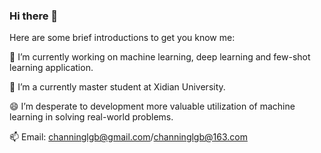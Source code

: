 ### Hi there 👋

Here are some brief introductions to get you know me:

🔭 I’m currently working on machine learning, deep learning and few-shot learning application.

🌱 I’m a currently master student at Xidian University.

😄 I’m desperate to development more valuable utilization of machine learning in solving real-world problems.

📫 Email: channinglgb@gmail.com/channinglgb@163.com


<!--
**ChanningZhangLGB/ChanningZhangLGB** is a ✨ _special_ ✨ repository because its `README.md` (this file) appears on your GitHub profile.

Here are some ideas to get you started:

 🔭 I’m currently working on machine learning, deep learning and few-shot learning application in radar signal processing.
 🌱 I’m a currently master student at Xidian University.
 😄 I’m desperate to development more valuable utilization of machine learning in solving real-world problems.
 📫 Email: channinglgb@gmail.com/channinglgb@163.com
-->
